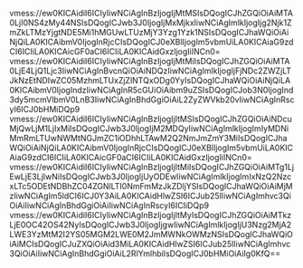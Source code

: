 vmess://ew0KICAidiI6ICIyIiwNCiAgInBzIjogIjMtMSIsDQogICJhZGQiOiAiMTA0LjI0NS4zMy44NSIsDQogICJwb3J0IjogIjMxMjkxIiwNCiAgImlkIjogIjg2Njk1ZmZkLTMzYjgtNDE5Mi1hMGUwLTUzMjY3Yzg1Yzk1NSIsDQogICJhaWQiOiAiNjQiLA0KICAibmV0IjogInRjcCIsDQogICJ0eXBlIjogIm5vbmUiLA0KICAiaG9zdCI6ICIiLA0KICAicGF0aCI6ICIiLA0KICAidGxzIjogIiINCn0=
vmess://ew0KICAidiI6ICIyIiwNCiAgInBzIjogIjMtMiIsDQogICJhZGQiOiAiMTA0LjE4LjQ1Ljc3IiwNCiAgInBvcnQiOiAiNDQzIiwNCiAgImlkIjogIjFjNDc2ZWZjLTJkNzEtNDIwZC05MzhmLTUxZjZlNTQxODg0YyIsDQogICJhaWQiOiAiNjQiLA0KICAibmV0IjogIndzIiwNCiAgInR5cGUiOiAibm9uZSIsDQogICJob3N0IjogInd3dy5mcmVlbmV0LnB3IiwNCiAgInBhdGgiOiAiL2ZyZWVkb20vIiwNCiAgInRscyI6ICJ0bHMiDQp9
vmess://ew0KICAidiI6ICIyIiwNCiAgInBzIjogIjItMSIsDQogICJhZGQiOiAiNDcuMjQwLjM1LjIxMiIsDQogICJwb3J0IjogIjM2MDQyIiwNCiAgImlkIjogImIyMDNiMmRmLTUwNWMtNGJmZC1iODhhLTAwM2Q2NmJmZmY3MiIsDQogICJhaWQiOiAiNjQiLA0KICAibmV0IjogInRjcCIsDQogICJ0eXBlIjogIm5vbmUiLA0KICAiaG9zdCI6ICIiLA0KICAicGF0aCI6ICIiLA0KICAidGxzIjogIiINCn0=
vmess://ew0KICAidiI6ICIyIiwNCiAgInBzIjogIjItMiIsDQogICJhZGQiOiAiMTg1LjEwLjE3LjIwNiIsDQogICJwb3J0IjogIjUyODEwIiwNCiAgImlkIjogImIxNzQ2NzcxLTc5ODEtNDBhZC04ZGNlLTI0NmFmMzJkZDljYSIsDQogICJhaWQiOiAiMjMzIiwNCiAgIm5ldCI6ICJ0Y3AiLA0KICAidHlwZSI6ICJub25lIiwNCiAgImhvc3QiOiAiIiwNCiAgInBhdGgiOiAiIiwNCiAgInRscyI6ICIiDQp9
vmess://ew0KICAidiI6ICIyIiwNCiAgInBzIjogIjItMyIsDQogICJhZGQiOiAiMTkzLjE0OC42OS42NyIsDQogICJwb3J0IjogIjgwIiwNCiAgImlkIjogIjU3Nzg2MjA2LWE3YzMtM2I2YS05MGM2LWE0M2JmMWNkOWMzNSIsDQogICJhaWQiOiAiMCIsDQogICJuZXQiOiAid3MiLA0KICAidHlwZSI6ICJub25lIiwNCiAgImhvc3QiOiAiIiwNCiAgInBhdGgiOiAiL2RlYmlhbiIsDQogICJ0bHMiOiAiIg0KfQ==
